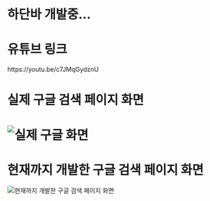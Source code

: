 
<h1> 하단바 개발중...<h1>


<h1>유튜브 링크</h1>
  https://youtu.be/c7JMqGydznU
  
 
  <h1>실제 구글 검색 페이지 화면<h1>
 
  
  ![실제 구글 화면](https://user-images.githubusercontent.com/95086690/161415756-41a1cb2d-8c39-43a3-822a-da755702cd30.png)

  
 <h1>현재까지 개발한 구글 검색 페이지 화면</h1>
    
  
![현재까지 개발한 구글 검색 페이지 화면](https://user-images.githubusercontent.com/95086690/161416043-b9d738ac-f43d-45a8-bb4b-ba59ff68935a.png)
